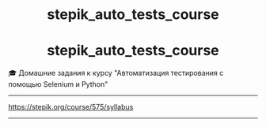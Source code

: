
<h1 align="center"><strong>stepik_auto_tests_course</strong></h1>

<h1 align="center"><strong>stepik_auto_tests_course</strong></h1>
🎓 Домашние задания к курсу "Автоматизация тестирования с помощью Selenium и Python"


---


https://stepik.org/course/575/syllabus


---
